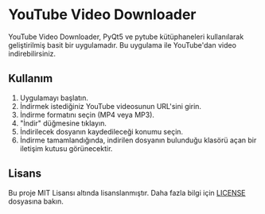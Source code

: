 # YouTube Video Downloader


YouTube Video Downloader, PyQt5 ve pytube kütüphaneleri kullanılarak geliştirilmiş basit bir uygulamadır. Bu uygulama ile YouTube'dan video indirebilirsiniz.

## Kullanım

1. Uygulamayı başlatın.
2. İndirmek istediğiniz YouTube videosunun URL'sini girin.
3. İndirme formatını seçin (MP4 veya MP3).
4. "İndir" düğmesine tıklayın.
5. İndirilecek dosyanın kaydedileceği konumu seçin.
6. İndirme tamamlandığında, indirilen dosyanın bulunduğu klasörü açan bir iletişim kutusu görünecektir.

## Lisans

Bu proje MIT Lisansı altında lisanslanmıştır. Daha fazla bilgi için [LICENSE](LICENSE) dosyasına bakın.
